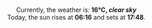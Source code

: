 <p  align="center"><br/>Currently, the weather is: <b> 16°C, <i>clear sky</i></b></br>Today, the sun rises at <b>06:16</b> and sets at <b>17:48</b>.</p>